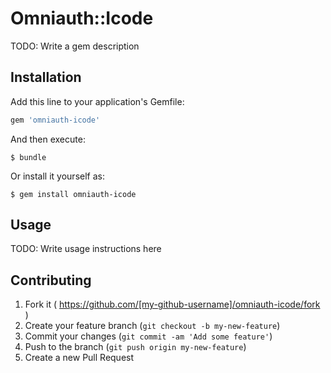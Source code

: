 # Omniauth::Icode

TODO: Write a gem description

## Installation

Add this line to your application's Gemfile:

```ruby
gem 'omniauth-icode'
```

And then execute:

    $ bundle

Or install it yourself as:

    $ gem install omniauth-icode

## Usage

TODO: Write usage instructions here

## Contributing

1. Fork it ( https://github.com/[my-github-username]/omniauth-icode/fork )
2. Create your feature branch (`git checkout -b my-new-feature`)
3. Commit your changes (`git commit -am 'Add some feature'`)
4. Push to the branch (`git push origin my-new-feature`)
5. Create a new Pull Request
